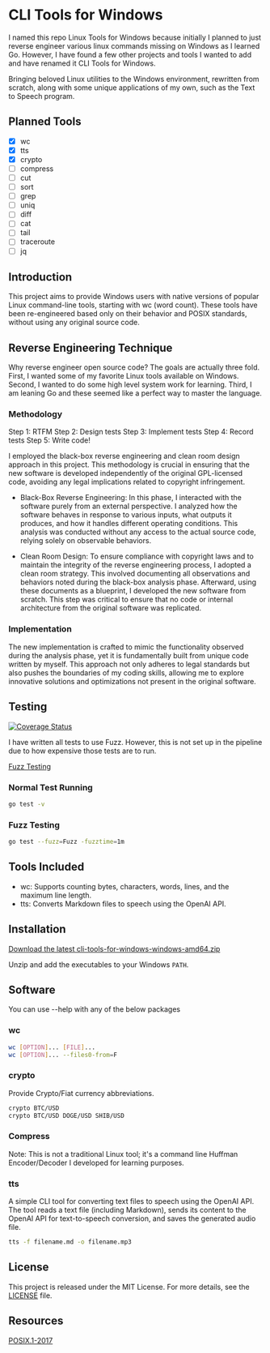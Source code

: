 # CLI Tools for Windows

I named this repo Linux Tools for Windows because initially I planned to just reverse engineer various linux commands missing on Windows as I learned Go. However, I have found a few other projects and tools I wanted to add and have renamed it CLI Tools for Windows.

Bringing beloved Linux utilities to the Windows environment, rewritten from scratch, along with some unique applications of my own, such as the Text to Speech program.

## Planned Tools

- [x] wc
- [x] tts
- [x] crypto
- [ ] compress
- [ ] cut
- [ ] sort
- [ ] grep
- [ ] uniq
- [ ] diff
- [ ] cat
- [ ] tail
- [ ] traceroute
- [ ] jq

## Introduction

This project aims to provide Windows users with native versions of popular Linux command-line tools, starting with wc (word count). These tools have been re-engineered based only on their behavior and POSIX standards, without using any original source code.

## Reverse Engineering Technique

Why reverse engineer open source code? The goals are actually three fold. First, I wanted some of my favorite Linux tools available on Windows. Second, I wanted to do some high level system work for learning. Third, I am leaning Go and these seemed like a perfect way to master the language.

### Methodology

Step 1: RTFM
Step 2: Design tests
Step 3: Implement tests
Step 4: Record tests
Step 5: Write code!

I employed the black-box reverse engineering and clean room design approach in this project. This methodology is crucial in ensuring that the new software is developed independently of the original GPL-licensed code, avoiding any legal implications related to copyright infringement.

- Black-Box Reverse Engineering: In this phase, I interacted with the software purely from an external perspective. I analyzed how the software behaves in response to various inputs, what outputs it produces, and how it handles different operating conditions. This analysis was conducted without any access to the actual source code, relying solely on observable behaviors.

- Clean Room Design: To ensure compliance with copyright laws and to maintain the integrity of the reverse engineering process, I adopted a clean room strategy. This involved documenting all observations and behaviors noted during the black-box analysis phase. Afterward, using these documents as a blueprint, I developed the new software from scratch. This step was critical to ensure that no code or internal architecture from the original software was replicated.

### Implementation

The new implementation is crafted to mimic the functionality observed during the analysis phase, yet it is fundamentally built from unique code written by myself. This approach not only adheres to legal standards but also pushes the boundaries of my coding skills, allowing me to explore innovative solutions and optimizations not present in the original software.

## Testing

[![Coverage Status](https://coveralls.io/repos/github/StevenDStanton/cli-tools-for-windows/badge.svg?branch=master)](https://coveralls.io/github/StevenDStanton/cli-tools-for-windows?branch=master)

I have written all tests to use Fuzz. However, this is not set up in the pipeline due to how expensive those tests are to run.

[Fuzz Testing](https://go.dev/doc/security/fuzz/)

### Normal Test Running

```bash
go test -v
```

### Fuzz Testing

```bash
go test --fuzz=Fuzz -fuzztime=1m
```

## Tools Included

- wc: Supports counting bytes, characters, words, lines, and the maximum line length.
- tts: Converts Markdown files to speech using the OpenAI API.

## Installation

[Download the latest cli-tools-for-windows-windows-amd64.zip](https://github.com/StevenDStanton/cli-tools-for-windows/releases)

Unzip and add the executables to your Windows `PATH`.

## Software

You can use --help with any of the below packages

### wc

```bash
wc [OPTION]... [FILE]...
wc [OPTION]... --files0-from=F
```

### crypto

Provide Crypto/Fiat currency abbreviations.

```bash
crypto BTC/USD
crypto BTC/USD DOGE/USD SHIB/USD
```

### Compress

Note: This is not a traditional Linux tool; it's a command line Huffman Encoder/Decoder I developed for learning purposes.

### tts

A simple CLI tool for converting text files to speech using the OpenAI API. The tool reads a text file (including Markdown), sends its content to the OpenAI API for text-to-speech conversion, and saves the generated audio file.

```bash
tts -f filename.md -o filename.mp3
```

## License

This project is released under the MIT License. For more details, see the [LICENSE](LICENSE) file.

## Resources

[POSIX.1-2017](https://pubs.opengroup.org/onlinepubs/9699919799.2018edition/)
